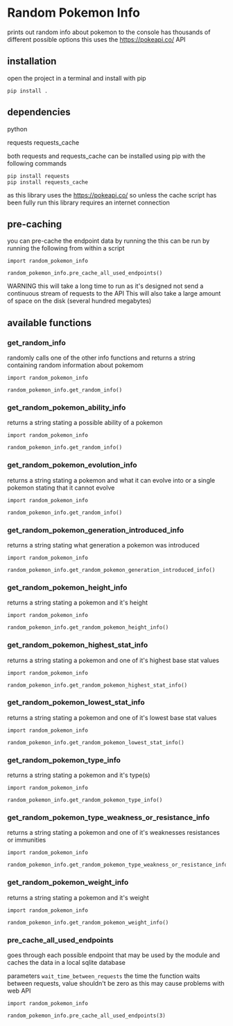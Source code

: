 # Random Pokemon Info
prints out random info about pokemon to the console
has thousands of different possible options
this uses the https://pokeapi.co/ API


## installation
open the project in a terminal and install with pip
```
pip install .
```

## dependencies
python

requests
requests_cache

both requests and requests_cache can be installed using pip with the following commands
```
pip install requests
pip install requests_cache
```
as this library uses the https://pokeapi.co/ so unless the cache script has been fully run this library requires an internet connection


## pre-caching
you can pre-cache the endpoint data by running the 
this can be run by running the following from within a script
```
import random_pokemon_info

random_pokemon_info.pre_cache_all_used_endpoints()
```

WARNING this will take a long time to run as it's designed not send a continuous stream of requests to the API
This will also take a large amount of space on the disk (several hundred megabytes)


## available functions

### get_random_info
randomly calls one of the other info functions and returns a string containing random information about pokemom

```
import random_pokemon_info

random_pokemon_info.get_random_info()
```


### get_random_pokemon_ability_info
returns a string stating a possible ability of a pokemon

```
import random_pokemon_info

random_pokemon_info.get_random_info()
```


### get_random_pokemon_evolution_info
returns a string stating a pokemon and what it can evolve into or a single pokemon stating that it cannot evolve

```
import random_pokemon_info

random_pokemon_info.get_random_info()
```


### get_random_pokemon_generation_introduced_info
returns a string stating what generation a pokemon was introduced

```
import random_pokemon_info

random_pokemon_info.get_random_pokemon_generation_introduced_info()
```


### get_random_pokemon_height_info
returns a string stating a pokemon and it's height

```
import random_pokemon_info

random_pokemon_info.get_random_pokemon_height_info()
```


### get_random_pokemon_highest_stat_info
returns a string stating a pokemon and one of it's highest base stat values

```
import random_pokemon_info

random_pokemon_info.get_random_pokemon_highest_stat_info()
```


### get_random_pokemon_lowest_stat_info
returns a string stating a pokemon and one of it's lowest base stat values

```
import random_pokemon_info

random_pokemon_info.get_random_pokemon_lowest_stat_info()
```


### get_random_pokemon_type_info
returns a string stating a pokemon and it's type(s)

```
import random_pokemon_info

random_pokemon_info.get_random_pokemon_type_info()
```


### get_random_pokemon_type_weakness_or_resistance_info
returns a string stating a pokemon and one of it's weaknesses resistances or immunities

```
import random_pokemon_info

random_pokemon_info.get_random_pokemon_type_weakness_or_resistance_info()
```


### get_random_pokemon_weight_info
returns a string stating a pokemon and it's weight

```
import random_pokemon_info

random_pokemon_info.get_random_pokemon_weight_info()
```


### pre_cache_all_used_endpoints
goes through each possible endpoint that may be used by the module and caches the data in a local sqlite database 

parameters
`wait_time_between_requests` the time the function waits between requests, value shouldn't be zero as this may cause problems with web API

```
import random_pokemon_info

random_pokemon_info.pre_cache_all_used_endpoints(3)
```
